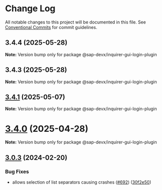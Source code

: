 # Change Log

All notable changes to this project will be documented in this file.
See [Conventional Commits](https://conventionalcommits.org) for commit guidelines.

## 3.4.4 (2025-05-28)

**Note:** Version bump only for package @sap-devx/inquirer-gui-login-plugin

## 3.4.3 (2025-05-28)

**Note:** Version bump only for package @sap-devx/inquirer-gui-login-plugin

## [3.4.1](https://github.com/SAP/inquirer-gui/compare/v3.4.0...v3.4.1) (2025-05-07)

**Note:** Version bump only for package @sap-devx/inquirer-gui-login-plugin

# [3.4.0](https://github.com/SAP/inquirer-gui/compare/v3.3.0...v3.4.0) (2025-04-28)

**Note:** Version bump only for package @sap-devx/inquirer-gui-login-plugin

## [3.0.3](https://github.com/SAP/inquirer-gui/compare/v3.0.2...v3.0.3) (2024-02-20)

### Bug Fixes

- allows selection of list separators causing crashes ([#692](https://github.com/SAP/inquirer-gui/issues/692)) ([30f2e50](https://github.com/SAP/inquirer-gui/commit/30f2e50495fad128258b6f5cbbacb2d97a0937ca))
